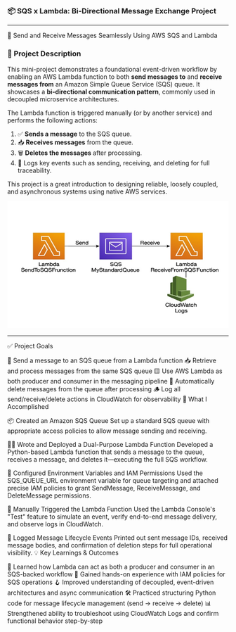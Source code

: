 ### 📦 SQS x Lambda: Bi-Directional Message Exchange Project

---

🔁 Send and Receive Messages Seamlessly Using AWS SQS and Lambda


### 📌 Project Description

This mini-project demonstrates a foundational event-driven workflow by enabling an AWS Lambda function to both **send messages to** and **receive messages from** an Amazon Simple Queue Service (SQS) queue. It showcases a **bi-directional communication pattern**, commonly used in decoupled microservice architectures.

The Lambda function is triggered manually (or by another service) and performs the following actions:

1. ✅ **Sends a message** to the SQS queue.
2. 📥 **Receives messages** from the queue.
3. 🗑️ **Deletes the messages** after processing.
4. 🧾 Logs key events such as sending, receiving, and deleting for full traceability.

This project is a great introduction to designing reliable, loosely coupled, and asynchronous systems using native AWS services.

![Alt Text](700x400_sqs_lambda_cloudwatch_lc.jpg)

---

✅ Project Goals

📨 Send a message to an SQS queue from a Lambda function
📥 Retrieve and process messages from the same SQS queue
🟨 Use AWS Lambda as both producer and consumer in the messaging pipeline
🧼 Automatically delete messages from the queue after processing
🪵 Log all send/receive/delete actions in CloudWatch for observability
🔧 What I Accomplished

📦 Created an Amazon SQS Queue
    Set up a standard SQS queue with appropriate access policies to allow message sending and receiving.

🧑‍💻 Wrote and Deployed a Dual-Purpose Lambda Function
    Developed a Python-based Lambda function that sends a message to the queue, receives a message, and deletes it—executing the full SQS workflow.

🔐 Configured Environment Variables and IAM Permissions
    Used the SQS_QUEUE_URL environment variable for queue targeting and attached precise IAM policies to grant SendMessage, ReceiveMessage, and DeleteMessage permissions.

🧪 Manually Triggered the Lambda Function
    Used the Lambda Console's "Test" feature to simulate an event, verify end-to-end message delivery, and observe logs in CloudWatch.

📄 Logged Message Lifecycle Events
    Printed out sent message IDs, received message bodies, and confirmation of deletion steps for full operational visibility.
💡 Key Learnings & Outcomes

🔁 Learned how Lambda can act as both a producer and consumer in an SQS-backed workflow
🔑 Gained hands-on experience with IAM policies for SQS operations
🪝 Improved understanding of decoupled, event-driven architectures and async communication
🛠️ Practiced structuring Python code for message lifecycle management (send → receive → delete)
📊 Strengthened ability to troubleshoot using CloudWatch Logs and confirm functional behavior step-by-step



